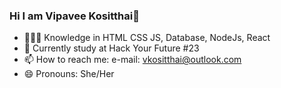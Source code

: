 ### Hi I am Vipavee Kositthai👋

- 👩🏽‍💻 Knowledge in HTML CSS JS, Database, NodeJs, React
- 📖 Currently study at Hack Your Future #23
- 📫 How to reach me: e-mail: vkositthai@outlook.com
- 😄 Pronouns: She/Her

